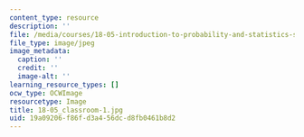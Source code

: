 ```yaml
---
content_type: resource
description: ''
file: /media/courses/18-05-introduction-to-probability-and-statistics-spring-2014/19a09206f86fd3a456dcd8fb0461b8d2_18-05_classroom-1.jpg
file_type: image/jpeg
image_metadata:
  caption: ''
  credit: ''
  image-alt: ''
learning_resource_types: []
ocw_type: OCWImage
resourcetype: Image
title: 18-05_classroom-1.jpg
uid: 19a09206-f86f-d3a4-56dc-d8fb0461b8d2
---
```

